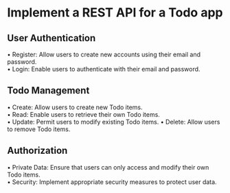 <h1>Implement a REST API for a Todo app</h1>

<h2>User Authentication</h2> 
• Register: Allow users to create new accounts using their email and password. 
<br>
• Login: Enable users to authenticate with their email and password. 
<br>
<h2>Todo Management </h2>
• Create: Allow users to create new Todo items. <br>
• Read: Enable users to retrieve their own Todo items. <br>
• Update: Permit users to modify existing Todo items. 
• Delete: Allow users to remove Todo items. 
<br>
<h2>Authorization</h2>
• Private Data: Ensure that users can only access and modify their own Todo items. <br>
• Security: Implement appropriate security measures to protect user data. 
